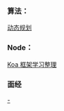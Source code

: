 ### 算法：
[动态规划](https://github.com/cristinazhou/Blog/issues/2)
### Node：
[Koa 框架学习整理](https://github.com/cristinazhou/Blog/issues/3)
### 面经
[-](https://github.com/cristinazhou/Blog/issues/1)
